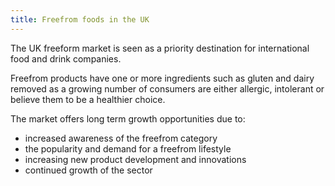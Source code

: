 ```yaml
---
title: Freefrom foods in the UK
---
```


The UK freeform market is seen as a priority destination for international food and drink companies. 

Freefrom products have one or more ingredients such as gluten and dairy removed as a growing number of consumers are either allergic, intolerant or believe them to be a healthier choice.

The market offers long term growth opportunities due to: 
- increased awareness of the freefrom category
- the popularity and demand for a freefrom lifestyle
- increasing new product development and innovations
- continued growth of the sector